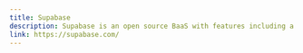 ```yaml
---
title: Supabase
description: Supabase is an open source BaaS with features including a Postgres database, Authentication, Edge Functions, Storage, Realtime subscriptions and Vector embeddings so you can build your product faster.
link: https://supabase.com/
---
```

